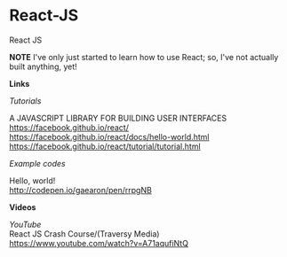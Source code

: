 # React-JS
React JS

**NOTE** I've only just started to learn how to use React; so, I've not actually built anything, yet!

**Links**

*Tutorials*  

A JAVASCRIPT LIBRARY FOR BUILDING USER INTERFACES  
https://facebook.github.io/react/  
https://facebook.github.io/react/docs/hello-world.html  
https://facebook.github.io/react/tutorial/tutorial.html  

*Example codes*

Hello, world!  
http://codepen.io/gaearon/pen/rrpgNB  

**Videos**

*YouTube*  
React JS Crash Course/(Traversy Media)  
https://www.youtube.com/watch?v=A71aqufiNtQ  


